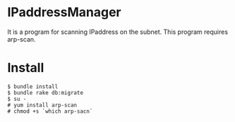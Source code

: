 # IPaddressManager
It is a program for scanning IPaddress on the subnet.
This program requires arp-scan.

# Install
```
$ bundle install
$ bundle rake db:migrate
$ su -
# yum install arp-scan
# chmod +s `which arp-sacn`
```
